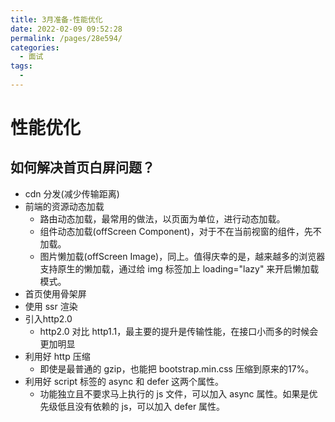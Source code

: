 ```yaml
---
title: 3月准备-性能优化
date: 2022-02-09 09:52:28
permalink: /pages/28e594/
categories:
  - 面试
tags:
  - 
---
```



# 性能优化

## 如何解决首页白屏问题？

- cdn 分发(减少传输距离)
- 前端的资源动态加载
  - 路由动态加载，最常用的做法，以页面为单位，进行动态加载。
  - 组件动态加载(offScreen Component)，对于不在当前视窗的组件，先不加载。
  - 图片懒加载(offScreen Image)，同上。值得庆幸的是，越来越多的浏览器支持原生的懒加载，通过给 img 标签加上 loading="lazy" 来开启懒加载模式。
- 首页使用骨架屏
- 使用 ssr 渲染
- 引入http2.0
  - http2.0 对比 http1.1，最主要的提升是传输性能，在接口小而多的时候会更加明显
- 利用好 http 压缩
  - 即使是最普通的 gzip，也能把 bootstrap.min.css 压缩到原来的17%。
- 利用好 script 标签的 async 和 defer 这两个属性。
  - 功能独立且不要求马上执行的 js 文件，可以加入 async 属性。如果是优先级低且没有依赖的 js，可以加入 defer 属性。